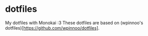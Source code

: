 dotfiles
========

My dotfiles with Monokai :3
These dotfiles are based on (wpinnoo's dotfiles)[https://github.com/wpinnoo/dotfiles].
